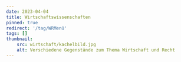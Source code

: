 ```yaml
---
date: 2023-04-04
title: Wirtschaftswissenschaften
pinned: true
redirect: '/tag/WRMenü'
tags: []
thumbnail: 
    src: wirtschaft/kachelbild.jpg
    alt: Verschiedene Gegenstände zum Thema Wirtschaft und Recht
---
```


